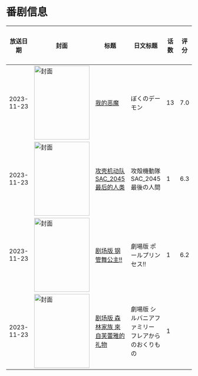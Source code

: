 # 番剧信息

|放送日期|封面|标题|日文标题|话数|评分|评分人数|
|---|---|---|---|---|---|---|
|2023-11-23|<img src="//lain.bgm.tv/pic/cover/c/00/d7/402754_xVggr.jpg" alt="封面" style="width:150px;height:200px;object-fit:cover;">|[我的恶魔](https://bangumi.tv/subject/402754)|ぼくのデーモン|13|7.0|118人评分|
|2023-11-23|<img src="//lain.bgm.tv/pic/cover/c/92/76/425994_3firC.jpg" alt="封面" style="width:150px;height:200px;object-fit:cover;">|[攻壳机动队SAC_2045 最后的人类](https://bangumi.tv/subject/425994)|攻殻機動隊 SAC_2045 最後の人間|1|6.3|18人评分|
|2023-11-23|<img src="//lain.bgm.tv/pic/cover/c/f5/c8/427360_YXc8Y.jpg" alt="封面" style="width:150px;height:200px;object-fit:cover;">|[剧场版 钢管舞公主!!](https://bangumi.tv/subject/427360)|劇場版 ポールプリンセス!!|1|6.2|41人评分|
|2023-11-23|<img src="//lain.bgm.tv/pic/cover/c/bc/91/457070_bzLL7.jpg" alt="封面" style="width:150px;height:200px;object-fit:cover;">|[剧场版 森林家族 來自芙蕾雅的礼物](https://bangumi.tv/subject/457070)|劇場版 シルバニアファミリー フレアからのおくりもの|1|||
